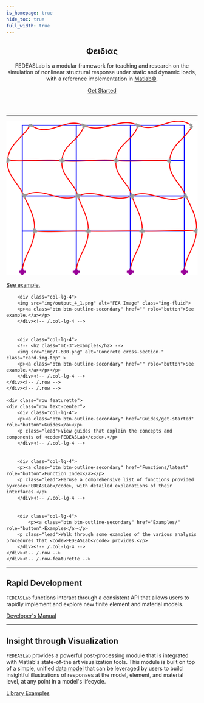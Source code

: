 ```yaml
---
is_homepage: true
hide_toc: true
full_width: true
---
```


<!-- <body> -->

<header>
<div class="hero position-relative overflow-hidden p-3 text-center text-dark">
    <div class="col-md-5 p-lg-1 mx-auto my-5">
    <!-- <img src="_static/FEDEASLab-logo.svg" style="max-width: 30rem;" alt="FEDEASLab logo"> -->
        <!-- <p class="lead font-weight-normal"> -->
        <p> <h2 class="featurette-heading"> Φειδιας</h2></p>
        <p class="lead ">
    FEDEASLab is a modular framework for teaching and research on the simulation of nonlinear structural response under static and dynamic loads, with a reference implementation in <a href="https://www.mathworks.com/products/matlab.html">Matlab©</a>.
    </p>
    <a class="btn btn-outline-primary btn-lg" href="Guides/get-started" role="button">Get Started</a>
    </div>
    <div class="product-device box-shadow d-none d-md-block"></div>
    <div class="product-device product-device-2 box-shadow d-none d-md-block"></div>
</div>
</header>

<main role="main">
<div class="container marketing p-md-5">
<hr class="featurette-divider">
    <div class="row featurette">
    <div class="row card-group text-center">
        <div class="col-lg-4">
        <img src="img/Frame-4.png" alt="3D Truss Image" class="img-fluid">
        <p><a class="btn btn-outline-secondary" href="" role="button">See example.</a></p>
        </div><!-- /.col-lg-4 -->

        <div class="col-lg-4">
        <img src="img/output_4_1.png" alt="FEA Image" class="img-fluid">
        <p><a class="btn btn-outline-secondary" href="" role="button">See example.</a></p>
        </div><!-- /.col-lg-4 -->


        <div class="col-lg-4">
        <!-- <h2 class="mt-3">Examples</h2> -->
        <img src="img/T-600.png" alt="Concrete cross-section." class="card-img-top" >
        <p><a class="btn btn-outline-secondary" href="" role="button">See example.</a></p></p>
        </div><!-- /.col-lg-4 -->
    </div><!-- /.row -->
    </div><!-- /.row -->

    <div class="row featurette">
    <div class="row text-center">
        <div class="col-lg-4">
        <p><a class="btn btn-outline-secondary" href="Guides/get-started" role="button">Guides</a></p>
        <p class="lead">View guides that explain the concepts and components of <code>FEDEASLab</code>.</p>
        </div><!-- /.col-lg-4 -->


        <div class="col-lg-4">
        <p><a class="btn btn-outline-secondary" href="Functions/latest" role="button">Function Index</a></p>
        <p class="lead">Peruse a comprehensive list of functions provided by<code>FEDEASLab</code>, with detailed explanations of their interfaces.</p>
        </div><!-- /.col-lg-4 -->


        <div class="col-lg-4">
            <p><a class="btn btn-outline-secondary" href="Examples/" role="button">Examples</a></p>
        <p class="lead">Walk through some examples of the various analysis procedures that <code>FEDEASLab</code> provides.</p>
        </div><!-- /.col-lg-4 -->
    </div><!-- /.row -->
    </div><!-- /.row-featurette -->

<hr class="featurette-divider">
<div class="row featurette">
    <div class="col-md-12">
    <h2 class="featurette-heading">Rapid Development</h2>
    <p class="lead"><code>FEDEASLab</code> functions interact through a consistent API that allows users to rapidly implement and explore new finite element and material models.</p>
    <a class="btn btn-outline-secondary" href="developers/" role="button">Developer's Manual</a>
    </div>
    <!-- <div class="col-md-7">
    <h2 class="featurette-heading">Post-Processing</h2>
    <p class="lead">Post-processing is accommodated in the program by generating a data object that carries all important material, element and structural information for plotting or printing. Several functions that address basic post-processing tasks are provided. The user can easily enhance and extend the current capabilities.</p>
    <a class="btn btn-outline-secondary" href="http://FEDEASLab/linktoPostlib.html" role="button">Library </a>
    <a class="btn btn-secondary" href="https://possibly-link-to-binder-example" role="button">Examples </a>
    </div> -->
</div>
<hr class="featurette-divider">

<div class="row featurette">
    <div class="col-md-7">
    <h2 class="featurette-heading">Insight through Visualization</h2>
    <p class="lead"><code>FEDEASLab</code> provides a powerful post-processing module that is integrated with Matlab's state-of-the art visualization tools. This module is built on top of a simple, unified <a href="schema/post">data model</a> that can be leveraged by users to build insightful illustrations of responses at the model, element, and material level, at any point in a model's lifecycle.</p>
    <a class="btn btn-outline-secondary" href="http://FEDEASLab/linktoPostlib.html" role="button">Library </a>
    <a class="btn btn-secondary" href="https://possibly-link-to-binder-example" role="button">Examples </a>
    </div>
    <!-- <div class="col-md-12">
    <h2 class="featurette-heading">Rapid Development</h2>
    <p class="lead">Talk about use in the classroom, probably link to examples.</p>
    <a class="btn btn-outline-secondary" href="http://missing.link/fix.html" role="button">Introduction to Finite Element Modeling </a>
    </div> -->
</div>
</div>

<!-- <hr class="featurette-divider">
<section id="supporters">
<div class="container supporters">
    <h2>Acknowledgements</h2>
    <p class="lead">Development of <code>FEDEASLab</code> has been made possible through the following past and present supportorters:<p>
    <div class="row">
    <div class="col supporter">
        <a href="https://ce.berkeley.edu/programs/semm"><img src="img/UCBEngineering_logo.png" alt="SEMM logo"></a>
    </div>
    <div class="col supporter">
        <a href="https://www.support.link.2"><img src="_static/support_logo_2.png" alt="Support logo 2"></a>
    </div>
    </div>
    <div class="row">
    <div class="col supporter">
        <a href="https://www.support_link3.missing"><img src="_static/support_logo_3.png" alt="Support logo 3"></a>
    </div>
    <div class="col supporter">
        <a href=""><img src="_static/nvidia_logo.png" alt="Support logo 4"></a>
    </div>
    </div>
</div>
</section> -->

<!-- <hr class="featurette-divider"> -->

<!-- </section> -->

</main>

<!-- <section id="ucb-fea"> -->
<!-- <div class="container supporters">
    <h3>Other UC Berkeley FEA tools</h3>
    <div class="row">
    <div class="col">
        <a href="https://www.support.link.2"><img src="_static/support_logo_2.png" alt="FEAP"></a>
    </div>
    <div class="col">
        <a href="https://www.support_link3.missing"><img src="_static/support_logo_3.png" alt="OpenSees"></a>
    </div>
    <div class="col">
        <a href=""><img src="_static/logo.png" alt="SimCenter"></a>
    </div>
    </div>
</div> -->
<!-- Code highlighting -->
<script src="https://cdnjs.cloudflare.com/ajax/libs/prism/1.6.0/prism.min.js"></script>
<script src="https://cdnjs.cloudflare.com/ajax/libs/prism/1.6.0/components/prism-python.min.js"></script>

<!-- </body> -->

<!-- Claudio Perez  -->
